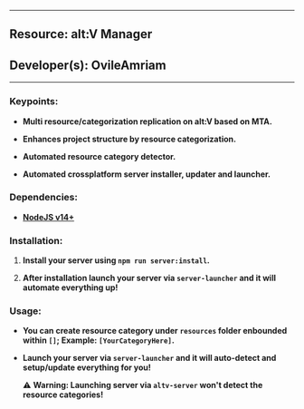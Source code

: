 ***
## Resource: alt:V Manager
## Developer(s): OvileAmriam
***

### Keypoints:
  - **Multi resource/categorization replication on alt:V based on MTA.**

  - **Enhances project structure by resource categorization.**

  - **Automated resource category detector.**

  - **Automated crossplatform server installer, updater and launcher.**

### Dependencies:
  - **[NodeJS v14+](https://nodejs.org/en/download/current)**

### Installation:
   1. **Install your server using `npm run server:install`.**

   2. **After installation launch your server via `server-launcher` and it will automate everything up!**

### Usage:
  - **You can create resource category under `resources` folder enbounded within `[]`; Example: `[YourCategoryHere]`.**
  
  - **Launch your server via `server-launcher` and it will auto-detect and setup/update everything for you!**

    :warning: **Warning: Launching server via `altv-server` won't detect the resource categories!**
